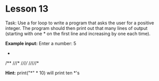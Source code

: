 # Lesson 13
Task: Use a for loop to write a program that asks the user for a positive integer. The program should then print out that many lines of output (starting with one * on the first line and increasing by one each time).

**Example input:**
Enter a number: 5

*
/**
/*/*/*
/*/*/*/*
/*/*/*/*/*

**Hint:**
print("*" * 10)
will print ten *'s 
